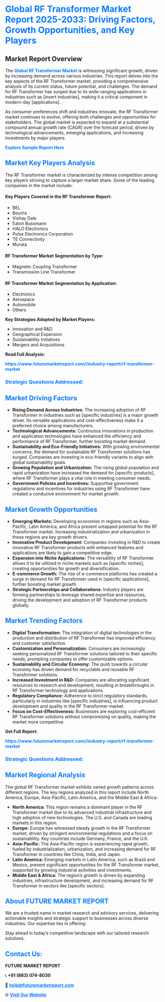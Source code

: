 <h1 style="color: #007BFF;">Global RF Transformer Market Report 2025-2033: Driving Factors, Growth Opportunities, and Key Players</h1>

<section id="overview">
<h2>Market Report Overview</h2>
<p>The <a href="https://www.futuremarketreport.com//industry-report/rf-transformer-market" style="color: #007BFF; text-decoration: none;"><strong>Global RF Transformer Market</strong></a> is witnessing significant growth, driven by increasing demand across various industries. This report delves into the key aspects of the RF Transformer market, providing a comprehensive analysis of its current status, future potential, and challenges. The demand for RF Transformer has surged due to its wide-ranging applications in industries such as [insert industries], making it a critical component in modern-day [applications].</p>
<p>As consumer preferences shift and industries innovate, the RF Transformer market continues to evolve, offering both challenges and opportunities for stakeholders. The global market is expected to expand at a substantial compound annual growth rate (CAGR) over the forecast period, driven by technological advancements, emerging applications, and increasing investments by major players.</p>
</section>

<section id="overview">
<p><a href="https://www.futuremarketreport.com//request-sample/reportId=76285" style="color: #007BFF; text-decoration: none;"><strong>Explore Sample Report Here</strong></a></p>
</section>

<section id="key-players">
<h2 style="color: #007BFF;">Market Key Players Analysis</h2>
<p>The RF Transformer market is characterized by intense competition among key players striving to capture a larger market share. Some of the leading companies in the market include:</p>
<h4>Key Players Covered in the RF Transformer Report:</h4>
<ul><li>BEL</li><li>Bourns</li><li>Vishay Dale</li><li>Eaton Bussmann</li><li>HALO Electronics</li><li>Pulse Electronics Corporation</li><li>TE Connectivity</li><li>Murata</li></ul>
<h4>RF Transformer Market Segmentation by Type:</h4>
<ul><li>Magnetic Coupling Transformer</li><li>Transmission Line Transformer</li></ul>

<h4>RF Transformer Market Segmentation by Application:</h4>
<ul><li>Electronics</li><li>Aerospace</li><li>Automobile</li><li>Others</li></ul>
<p><strong>Key Strategies Adopted by Market Players:</strong></p>
<ul>
<li>Innovation and R&D</li>
<li>Geographical Expansion</li>
<li>Sustainability Initiatives</li>
<li>Mergers and Acquisitions</li>
</ul>
</section>

<section>
<p><strong>Read Full Analysis: </strong></p><a href="https://www.futuremarketreport.com//industry-report/rf-transformer-market" style="color: #007BFF; text-decoration: none;"><strong>https://www.futuremarketreport.com//industry-report/rf-transformer-market</strong></a>
<h3 style="color: #007BFF;">Strategic Questions Addressed:</h3>
</section>

<section id="driving-factors">
<h2 style="color: #007BFF;">Market Driving Factors</h2>
<ul>
<li><strong>Rising Demand Across Industries:</strong> The increasing adoption of RF Transformer in industries such as [specific industries] is a major growth driver. Its versatile applications and cost-effectiveness make it a preferred choice among manufacturers.</li>
<li><strong>Technological Advancements:</strong> Continuous innovations in production and application technologies have enhanced the efficiency and performance of RF Transformer, further boosting market demand.</li>
<li><strong>Sustainability and Eco-Friendly Initiatives:</strong> With growing environmental concerns, the demand for sustainable RF Transformer solutions has surged. Companies are investing in eco-friendly variants to align with global sustainability goals.</li>
<li><strong>Growing Population and Urbanization:</strong> The rising global population and rapid urbanization have increased the demand for [specific products], where RF Transformer plays a vital role in meeting consumer needs.</li>
<li><strong>Government Policies and Incentives:</strong> Supportive government regulations and incentives for industries using RF Transformer have created a conducive environment for market growth.</li>
</ul>
</section>

<section id="growth-opportunities">
<h2 style="color: #007BFF;">Market Growth Opportunities</h2>
<ul>
<li><strong>Emerging Markets:</strong> Developing economies in regions such as Asia-Pacific, Latin America, and Africa present untapped potential for the RF Transformer market. Increasing industrialization and urbanization in these regions are key growth drivers.</li>
<li><strong>Innovative Product Development:</strong> Companies investing in R&D to create innovative RF Transformer products with enhanced features and applications are likely to gain a competitive edge.</li>
<li><strong>Expansion into Niche Applications:</strong> The versatility of RF Transformer allows it to be utilized in niche markets such as [specific niches], creating opportunities for growth and diversification.</li>
<li><strong>E-commerce Growth:</strong> The rise of e-commerce platforms has created a surge in demand for RF Transformer used in [specific applications], further boosting market growth.</li>
<li><strong>Strategic Partnerships and Collaborations:</strong> Industry players are forming partnerships to leverage shared expertise and resources, driving the development and adoption of RF Transformer products globally.</li>
</ul>
</section>

<section id="trending-factors">
<h2 style="color: #007BFF;">Market Trending Factors</h2>
<ul>
<li><strong>Digital Transformation:</strong> The integration of digital technologies in the production and distribution of RF Transformer has improved efficiency and customer satisfaction.</li>
<li><strong>Customization and Personalization:</strong> Consumers are increasingly seeking personalized RF Transformer solutions tailored to their specific needs, prompting companies to offer customizable options.</li>
<li><strong>Sustainability and Circular Economy:</strong> The push towards a circular economy has driven demand for recyclable and reusable RF Transformer solutions.</li>
<li><strong>Increased Investment in R&D:</strong> Companies are allocating significant resources to research and development, resulting in breakthroughs in RF Transformer technology and applications.</li>
<li><strong>Regulatory Compliance:</strong> Adherence to strict regulatory standards, particularly in industries like [specific industries], is influencing product development and quality in the RF Transformer market.</li>
<li><strong>Focus on Cost-Effectiveness:</strong> Businesses are exploring cost-efficient RF Transformer solutions without compromising on quality, making the market more competitive.</li>
</ul>
</section>

<section>
<p><strong>Get Full Report: </strong></p><a href="https://www.futuremarketreport.com//industry-report/rf-transformer-market" style="color: #007BFF; text-decoration: none;"><strong>https://www.futuremarketreport.com//industry-report/rf-transformer-market</strong></a>
<h3 style="color: #007BFF;">Strategic Questions Addressed:</h3>
</section>


<section id="regional-analysis">
<h2 style="color: #007BFF;">Market Regional Analysis</h2>
<p>The global RF Transformer market exhibits varied growth patterns across different regions. The key regions analyzed in this report include North America, Europe, Asia-Pacific, Latin America, and the Middle East & Africa:</p>
<ul>
<li><strong>North America:</strong> This region remains a dominant player in the RF Transformer market due to its advanced industrial infrastructure and high adoption of new technologies. The U.S. and Canada are leading markets in this region.</li>
<li><strong>Europe:</strong> Europe has witnessed steady growth in the RF Transformer market, driven by stringent environmental regulations and a focus on sustainability. Key countries include Germany, France, and the U.K.</li>
<li><strong>Asia-Pacific:</strong> The Asia-Pacific region is experiencing rapid growth, fueled by industrialization, urbanization, and increasing demand for RF Transformer in countries like China, India, and Japan.</li>
<li><strong>Latin America:</strong> Emerging markets in Latin America, such as Brazil and Mexico, present significant opportunities for the RF Transformer market, supported by growing industrial activities and investments.</li>
<li><strong>Middle East & Africa:</strong> The region’s growth is driven by expanding industries, infrastructure development, and increasing demand for RF Transformer in sectors like [specific sectors].</li>
</ul>
</section>

<footer>
<h2 style="color: #007BFF;">About FUTURE MARKET REPORT</h2>
<p>We are a trusted name in market research and advisory services, delivering actionable insights and strategic support to businesses across diverse industries. Our expertise lies in offering:</p>

<p>Stay ahead in today’s competitive landscape with our tailored research solutions.</p>

<h2 style="color: #007BFF;">Contact Us:</h2>
<p><strong>FUTURE MARKET REPORT</strong></p>
<p>📞 <strong>+91 (883) 074-8030</strong></p>
<p>📧 <strong><a href="mailto:help@futuremarketreport.com" style="color: #007BFF;">help@futuremarketreport.com</a></strong></p>
<p>🌐 <strong><a href="https://www.futuremarketreport.com/" style="color: #007BFF;">Visit Our Website</a></strong></p>
</footer>